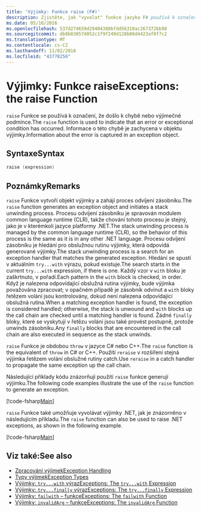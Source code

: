 ```yaml
---
title: 'Výjimky: Funkce raise (F#)'
description: Zjistěte, jak "vyvolat" funkce jazyka F# používá k označení, že došlo k chybě nebo výjimečné podmínce.
ms.date: 05/16/2016
ms.openlocfilehash: 537d274659d29404380bfdd56310ac267372bb98
ms.sourcegitcommit: db8b83057d052c1f9f249d128b08d4423af0f7c2
ms.translationtype: MT
ms.contentlocale: cs-CZ
ms.lasthandoff: 11/02/2018
ms.locfileid: "43778256"
---
```

# <a name="exceptions-the-raise-function"></a><span data-ttu-id="d2f21-103">Výjimky: Funkce raise</span><span class="sxs-lookup"><span data-stu-id="d2f21-103">Exceptions: the raise Function</span></span>

<span data-ttu-id="d2f21-104">`raise` Funkce se používá k označení, že došlo k chybě nebo výjimečné podmínce.</span><span class="sxs-lookup"><span data-stu-id="d2f21-104">The `raise` function is used to indicate that an error or exceptional condition has occurred.</span></span> <span data-ttu-id="d2f21-105">Informace o této chybě je zachycena v objektu výjimky.</span><span class="sxs-lookup"><span data-stu-id="d2f21-105">Information about the error is captured in an exception object.</span></span>

## <a name="syntax"></a><span data-ttu-id="d2f21-106">Syntaxe</span><span class="sxs-lookup"><span data-stu-id="d2f21-106">Syntax</span></span>

```fsharp
raise (expression)
```

## <a name="remarks"></a><span data-ttu-id="d2f21-107">Poznámky</span><span class="sxs-lookup"><span data-stu-id="d2f21-107">Remarks</span></span>

<span data-ttu-id="d2f21-108">`raise` Funkce vytvoří objekt výjimky a zahájí proces odvíjení zásobníku.</span><span class="sxs-lookup"><span data-stu-id="d2f21-108">The `raise` function generates an exception object and initiates a stack unwinding process.</span></span> <span data-ttu-id="d2f21-109">Procesu odvíjení zásobníku je spravován modulem common language runtime (CLR), takže chování tohoto procesu je stejný, jako je v kterémkoli jazyce platformy .NET.</span><span class="sxs-lookup"><span data-stu-id="d2f21-109">The stack unwinding process is managed by the common language runtime (CLR), so the behavior of this process is the same as it is in any other .NET language.</span></span> <span data-ttu-id="d2f21-110">Procesu odvíjení zásobníku je hledání pro obslužnou rutinu výjimky, která odpovídá generované výjimky.</span><span class="sxs-lookup"><span data-stu-id="d2f21-110">The stack unwinding process is a search for an exception handler that matches the generated exception.</span></span> <span data-ttu-id="d2f21-111">Hledání se spustí v aktuálním `try...with` výrazu, pokud existuje.</span><span class="sxs-lookup"><span data-stu-id="d2f21-111">The search starts in the current `try...with` expression, if there is one.</span></span> <span data-ttu-id="d2f21-112">Každý vzor v `with` bloku je zaškrtnuto, v pořadí.</span><span class="sxs-lookup"><span data-stu-id="d2f21-112">Each pattern in the `with` block is checked, in order.</span></span> <span data-ttu-id="d2f21-113">Když je nalezena odpovídající obslužná rutina výjimky, bude výjimka považována zpracovat; v opačném případě je zásobník odvinut a `with` bloky řetězem volání jsou kontrolovány, dokud není nalezena odpovídající obslužná rutina.</span><span class="sxs-lookup"><span data-stu-id="d2f21-113">When a matching exception handler is found, the exception is considered handled; otherwise, the stack is unwound and `with` blocks up the call chain are checked until a matching handler is found.</span></span> <span data-ttu-id="d2f21-114">Žádné `finally` bloky, které se vyskytují v řetězu volání jsou také provést postupně, protože unwinds zásobníku.</span><span class="sxs-lookup"><span data-stu-id="d2f21-114">Any `finally` blocks that are encountered in the call chain are also executed in sequence as the stack unwinds.</span></span>

<span data-ttu-id="d2f21-115">`raise` Funkce je obdobou `throw` v jazyce C# nebo C++.</span><span class="sxs-lookup"><span data-stu-id="d2f21-115">The `raise` function is the equivalent of `throw` in C# or C++.</span></span> <span data-ttu-id="d2f21-116">Použití `reraise` v rozšíření stejná výjimka řetězem volání obslužné rutiny catch.</span><span class="sxs-lookup"><span data-stu-id="d2f21-116">Use `reraise` in a catch handler to propagate the same exception up the call chain.</span></span>

<span data-ttu-id="d2f21-117">Následující příklady kódu znázorňují použití `raise` funkce generují výjimku.</span><span class="sxs-lookup"><span data-stu-id="d2f21-117">The following code examples illustrate the use of the `raise` function to generate an exception.</span></span>

[!code-fsharp[Main](../../../../samples/snippets/fsharp/lang-ref-2/snippet5801.fs)]

<span data-ttu-id="d2f21-118">`raise` Funkce také umožňuje vyvolávat výjimky .NET, jak je znázorněno v následujícím příkladu.</span><span class="sxs-lookup"><span data-stu-id="d2f21-118">The `raise` function can also be used to raise .NET exceptions, as shown in the following example.</span></span>

[!code-fsharp[Main](../../../../samples/snippets/fsharp/lang-ref-2/snippet5802.fs)]

## <a name="see-also"></a><span data-ttu-id="d2f21-119">Viz také:</span><span class="sxs-lookup"><span data-stu-id="d2f21-119">See also</span></span>

- [<span data-ttu-id="d2f21-120">Zpracování výjimek</span><span class="sxs-lookup"><span data-stu-id="d2f21-120">Exception Handling</span></span>](index.md)
- [<span data-ttu-id="d2f21-121">Typy výjimek</span><span class="sxs-lookup"><span data-stu-id="d2f21-121">Exception Types</span></span>](exception-types.md)
- [<span data-ttu-id="d2f21-122">Výjimky: `try...with` výraz</span><span class="sxs-lookup"><span data-stu-id="d2f21-122">Exceptions: The `try...with` Expression</span></span>](the-try-with-expression.md)
- [<span data-ttu-id="d2f21-123">Výjimky: `try...finally` výraz</span><span class="sxs-lookup"><span data-stu-id="d2f21-123">Exceptions: The `try...finally` Expression</span></span>](the-try-finally-expression.md)
- [<span data-ttu-id="d2f21-124">Výjimky: `failwith` – funkce</span><span class="sxs-lookup"><span data-stu-id="d2f21-124">Exceptions: The `failwith` Function</span></span>](the-failwith-function.md)
- [<span data-ttu-id="d2f21-125">Výjimky: `invalidArg` – funkce</span><span class="sxs-lookup"><span data-stu-id="d2f21-125">Exceptions: The `invalidArg` Function</span></span>](the-invalidArg-function.md)
